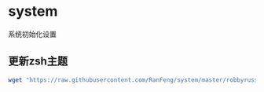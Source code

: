 # system
系统初始化设置

## 更新zsh主题
``` bash
wget "https://raw.githubusercontent.com/RanFeng/system/master/robbyrussell.zsh-theme" -O robbyrussell.zsh-theme && mv robbyrussell.zsh-theme ~/.oh-my-zsh/themes
```

